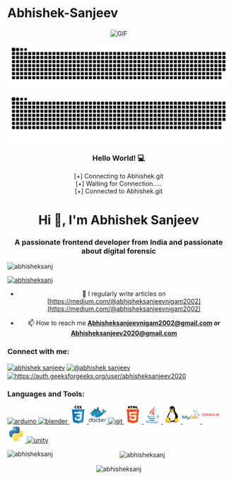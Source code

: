 # Abhishek-Sanjeev

<div align="center">
  <img align="center" alt="GIF" src="https://github.com/Abhisheksanj/Abhisheksanj/blob/master/code.gif?raw=true" width="500" height="320" />
  

![github contribution grid snake animation](https://raw.githubusercontent.com/platane/platane/output/github-contribution-grid-snake-dark.svg#gh-dark-mode-only)![github contribution grid snake animation](https://raw.githubusercontent.com/platane/platane/output/github-contribution-grid-snake.svg#gh-light-mode-only)


    
  ### Hello World! :computer:

[+] Connecting to Abhishek.git <br/>
[+] Waiting for Connection..... <br/>
[+] Connected to Abhishek.git  <br/>

<h1 align="center">Hi 👋, I'm Abhishek Sanjeev</h1>
<h3 align="center">A passionate frontend developer from India and passionate about digital forensic </h3>

<p align="left"> <img src="https://komarev.com/ghpvc/?username=abhisheksanj&label=Profile%20views&color=0e75b6&style=flat" alt="abhisheksanj" /> </p>

<p align="left"> <a href="https://github.com/ryo-ma/github-profile-trophy"><img src="https://github-profile-trophy.vercel.app/?username=abhisheksanj" alt="abhisheksanj" /></a> </p>

- 📝 I regularly write articles on [https://medium.com/@abhisheksanjeevnigam2002](https://medium.com/@abhisheksanjeevnigam2002)

- 📫 How to reach me **Abhisheksanjeevnigam2002@gmail.com or Abhisheksanjeev2020@gmail.com**

<h3 align="left">Connect with me:</h3>
<p align="left">
<a href="https://linkedin.com/in/abhishek sanjeev" target="blank"><img align="center" src="https://raw.githubusercontent.com/rahuldkjain/github-profile-readme-generator/master/src/images/icons/Social/linked-in-alt.svg" alt="abhishek sanjeev" height="30" width="40" /></a>
<a href="https://medium.com/@abhishek sanjeev" target="blank"><img align="center" src="https://raw.githubusercontent.com/rahuldkjain/github-profile-readme-generator/master/src/images/icons/Social/medium.svg" alt="@abhishek sanjeev" height="30" width="40" /></a>
<a href="https://auth.geeksforgeeks.org/user/https://auth.geeksforgeeks.org/user/abhisheksanjeev2020" target="blank"><img align="center" src="https://raw.githubusercontent.com/rahuldkjain/github-profile-readme-generator/master/src/images/icons/Social/geeks-for-geeks.svg" alt="https://auth.geeksforgeeks.org/user/abhisheksanjeev2020" height="30" width="40" /></a>
</p>

<h3 align="left">Languages and Tools:</h3>
<p align="left"> <a href="https://www.arduino.cc/" target="_blank" rel="noreferrer"> <img src="https://cdn.worldvectorlogo.com/logos/arduino-1.svg" alt="arduino" width="40" height="40"/> </a> <a href="https://www.blender.org/" target="_blank" rel="noreferrer"> <img src="https://download.blender.org/branding/community/blender_community_badge_white.svg" alt="blender" width="40" height="40"/> </a> <a href="https://www.w3schools.com/css/" target="_blank" rel="noreferrer"> <img src="https://raw.githubusercontent.com/devicons/devicon/master/icons/css3/css3-original-wordmark.svg" alt="css3" width="40" height="40"/> </a> <a href="https://www.docker.com/" target="_blank" rel="noreferrer"> <img src="https://raw.githubusercontent.com/devicons/devicon/master/icons/docker/docker-original-wordmark.svg" alt="docker" width="40" height="40"/> </a> <a href="https://git-scm.com/" target="_blank" rel="noreferrer"> <img src="https://www.vectorlogo.zone/logos/git-scm/git-scm-icon.svg" alt="git" width="40" height="40"/> </a> <a href="https://www.w3.org/html/" target="_blank" rel="noreferrer"> <img src="https://raw.githubusercontent.com/devicons/devicon/master/icons/html5/html5-original-wordmark.svg" alt="html5" width="40" height="40"/> </a> <a href="https://www.java.com" target="_blank" rel="noreferrer"> <img src="https://raw.githubusercontent.com/devicons/devicon/master/icons/java/java-original.svg" alt="java" width="40" height="40"/> </a> <a href="https://www.linux.org/" target="_blank" rel="noreferrer"> <img src="https://raw.githubusercontent.com/devicons/devicon/master/icons/linux/linux-original.svg" alt="linux" width="40" height="40"/> </a> <a href="https://www.mysql.com/" target="_blank" rel="noreferrer"> <img src="https://raw.githubusercontent.com/devicons/devicon/master/icons/mysql/mysql-original-wordmark.svg" alt="mysql" width="40" height="40"/> </a> <a href="https://www.oracle.com/" target="_blank" rel="noreferrer"> <img src="https://raw.githubusercontent.com/devicons/devicon/master/icons/oracle/oracle-original.svg" alt="oracle" width="40" height="40"/> </a> <a href="https://www.python.org" target="_blank" rel="noreferrer"> <img src="https://raw.githubusercontent.com/devicons/devicon/master/icons/python/python-original.svg" alt="python" width="40" height="40"/> </a> <a href="https://unity.com/" target="_blank" rel="noreferrer"> <img src="https://www.vectorlogo.zone/logos/unity3d/unity3d-icon.svg" alt="unity" width="40" height="40"/> </a> </p>

<p><img align="left" src="https://github-readme-stats.vercel.app/api/top-langs?username=abhisheksanj&show_icons=true&locale=en&layout=compact" alt="abhisheksanj" /></p>

<p>&nbsp;<img align="center" src="https://github-readme-stats.vercel.app/api?username=abhisheksanj&show_icons=true&locale=en" alt="abhisheksanj" /></p>

<p><img align="center" src="https://github-readme-streak-stats.herokuapp.com/?user=abhisheksanj&" alt="abhisheksanj" /></p>

